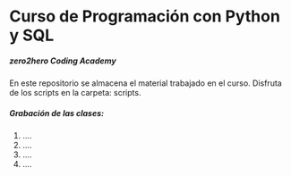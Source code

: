 # Curso de Programación con Python y SQL
##### zero2hero Coding Academy

En este repositorio se almacena el material trabajado en el curso.
Disfruta de los scripts en la carpeta: scripts.

##### Grabación de las clases:

1. ....
2. ....
3. ....
4. ....
